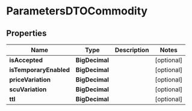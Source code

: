 

# ParametersDTOCommodity


## Properties

| Name | Type | Description | Notes |
|------------ | ------------- | ------------- | -------------|
|**isAccepted** | **BigDecimal** |  |  [optional] |
|**isTemporaryEnabled** | **BigDecimal** |  |  [optional] |
|**priceVariation** | **BigDecimal** |  |  [optional] |
|**scuVariation** | **BigDecimal** |  |  [optional] |
|**ttl** | **BigDecimal** |  |  [optional] |



